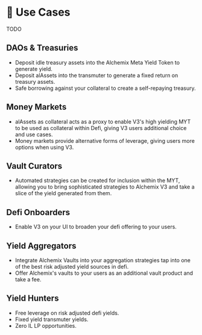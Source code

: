 ﻿---
sidebar_position: 1
---

# 🧩 Use Cases

TODO

## DAOs & Treasuries

- Deposit idle treasury assets into the Alchemix Meta Yield Token to generate yield.
- Deposit alAssets into the transmuter to generate a fixed return on treasury assets.
- Safe borrowing against your collateral to create a self-repaying treasury.

## Money Markets

- alAssets as collateral acts as a proxy to enable V3's high yielding MYT to be used as collateral within Defi, giving V3 users additional choice and use cases.
- Money markets provide alternative forms of leverage, giving users more options when using V3.

## Vault Curators

- Automated strategies can be created for inclusion within the MYT, allowing you to bring sophisticated strategies to Alchemix V3 and take a slice of the yield generated from them.

## Defi Onboarders

- Enable V3 on your UI to broaden your defi offering to your users.

## Yield Aggregators

- Integrate Alchemix Vaults into your aggregation strategies tap into one of the best risk adjusted yield sources in defi.
- Offer Alchemix's vaults to your users as an additional vault product and take a fee.

## Yield Hunters

- Free leverage on risk adjusted defi yields.
- Fixed yield transmuter yields.
- Zero IL LP opportunities.
